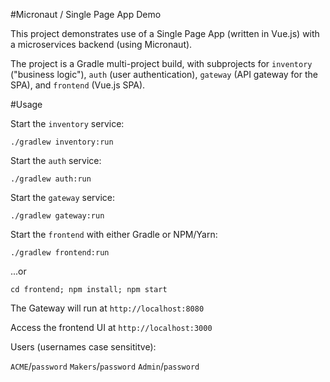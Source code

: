 #Micronaut / Single Page App Demo

This project demonstrates use of a Single Page App (written in Vue.js) with a microservices backend (using Micronaut).

The project is a Gradle multi-project build, with subprojects for `inventory` ("business logic"), `auth` (user authentication), `gateway` (API gateway for the SPA), and `frontend` (Vue.js SPA).

#Usage

Start the `inventory` service:

```
./gradlew inventory:run
```

Start the `auth` service:

```
./gradlew auth:run
```

Start the `gateway` service:

```
./gradlew gateway:run
```

Start the `frontend` with either Gradle or NPM/Yarn:

```
./gradlew frontend:run
```
...or
```
cd frontend; npm install; npm start
```

The Gateway will run at `http://localhost:8080`

Access the frontend UI at `http://localhost:3000`

Users (usernames case sensititve):

`ACME`/`password`
`Makers`/`password`
`Admin`/`password`

